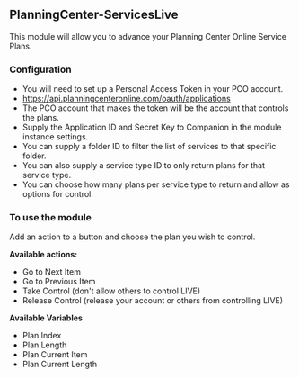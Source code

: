 ## PlanningCenter-ServicesLive

This module will allow you to advance your Planning Center Online Service Plans.

### Configuration

- You will need to set up a Personal Access Token in your PCO account.
- <https://api.planningcenteronline.com/oauth/applications>
- The PCO account that makes the token will be the account that controls the plans.
- Supply the Application ID and Secret Key to Companion in the module instance settings.
- You can supply a folder ID to filter the list of services to that specific folder.
- You can also supply a service type ID to only return plans for that service type.
- You can choose how many plans per service type to return and allow as options for control.

### To use the module

Add an action to a button and choose the plan you wish to control.

**Available actions:**

- Go to Next Item
- Go to Previous Item
- Take Control (don't allow others to control LIVE)
- Release Control (release your account or others from controlling LIVE)

**Available Variables**

- Plan Index
- Plan Length
- Plan Current Item
- Plan Current Length
